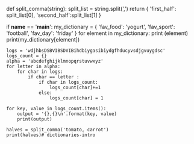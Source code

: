 def split_comma(string):
    split_list = string.split(',')
    return {
        'first_half': split_list[0],
        'second_half':split_list[1]
        }

if __name__ == '__main__':
    my_dictionary = {
        'fav_food': 'yogurt',
        'fav_sport': 'football',
        'fav_day': 'friday'
        }
    for element in my_dictionary:
        print (element)
        print(my_dictionary[element])
        
    logs = 'wdjhbsDSBVIBSDVIBihdbiygasibiydgfhducyvsdjgvuygdsc'
    logs_count = {}
    alpha = 'abcdefghijklmnopqrstuvwxyz'
    for letter in alpha:
        for char in logs:
            if char == letter :
                if char in logs_count:
                    logs_count[char]+=1
                else:
                    logs_count[char] = 1
                
    for key, value in logs_count.items():
        output = '{},{}\n'.format(key, value)
        print(output)
        
    halves = split_comma('tomato, carrot')
    print(halves)# dictionaries-intro
